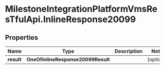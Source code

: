 # MilestoneIntegrationPlatformVmsResTfulApi.InlineResponse20099

## Properties
Name | Type | Description | Notes
------------ | ------------- | ------------- | -------------
**result** | **OneOfinlineResponse20099Result** |  | [optional] 
